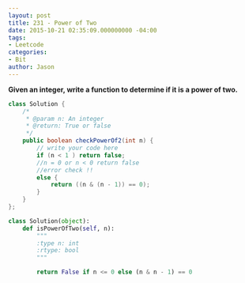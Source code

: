 ```yaml
---
layout: post
title: 231 - Power of Two
date: 2015-10-21 02:35:09.000000000 -04:00
tags:
- Leetcode
categories:
- Bit
author: Jason
---
```

**Given an integer, write a function to determine if it is a power of two.**


``` java
class Solution {
    /*
     * @param n: An integer
     * @return: True or false
     */
    public boolean checkPowerOf2(int n) {
        // write your code here
        if (n < 1 ) return false;
        //n = 0 or n < 0 return false
        //error check !!
        else {
            return ((n & (n - 1)) == 0);
        }
    }
};
```

``` python
class Solution(object):
    def isPowerOfTwo(self, n):
        """
        :type n: int
        :rtype: bool
        """

        return False if n <= 0 else (n & n - 1) == 0
```
